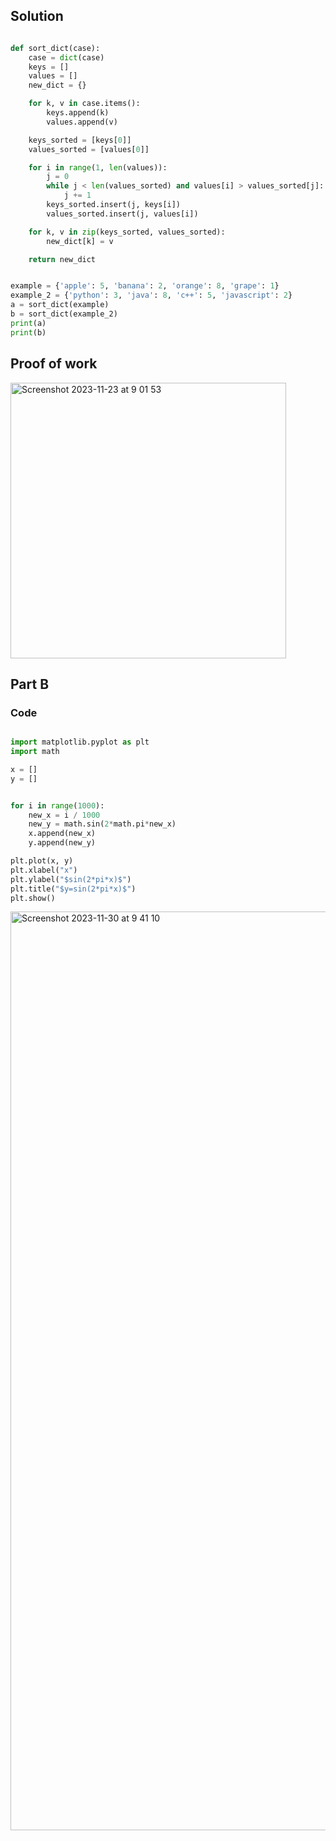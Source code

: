 ## Solution ##

```.py

def sort_dict(case):
    case = dict(case)
    keys = []
    values = []
    new_dict = {}

    for k, v in case.items():
        keys.append(k)
        values.append(v)

    keys_sorted = [keys[0]]
    values_sorted = [values[0]]

    for i in range(1, len(values)):
        j = 0
        while j < len(values_sorted) and values[i] > values_sorted[j]:
            j += 1
        keys_sorted.insert(j, keys[i])
        values_sorted.insert(j, values[i])

    for k, v in zip(keys_sorted, values_sorted):
        new_dict[k] = v

    return new_dict


example = {'apple': 5, 'banana': 2, 'orange': 8, 'grape': 1}
example_2 = {'python': 3, 'java': 8, 'c++': 5, 'javascript': 2}
a = sort_dict(example)
b = sort_dict(example_2)
print(a)
print(b)

```

## Proof of work ##

<img width="441" alt="Screenshot 2023-11-23 at 9 01 53" src="https://github.com/yuxuantaoisak/unit_2/assets/144768397/f1a8d4be-31da-4336-bdcc-d4a0c1934d81">

## Part B ##

### Code ###

```.py

import matplotlib.pyplot as plt
import math

x = []
y = []


for i in range(1000):
    new_x = i / 1000
    new_y = math.sin(2*math.pi*new_x)
    x.append(new_x)
    y.append(new_y)

plt.plot(x, y)
plt.xlabel("x")
plt.ylabel("$sin(2*pi*x)$")
plt.title("$y=sin(2*pi*x)$")
plt.show()

```

<img width="1470" alt="Screenshot 2023-11-30 at 9 41 10" src="https://github.com/yuxuantaoisak/unit_2/assets/144768397/ee1e7440-6e10-40f9-b618-09272ca8153d">
